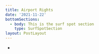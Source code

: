 ```yaml
---
title: Airport Rights
date: '2021-11-22'
bottomSections:
  - body: This is the surf spot section
    type: SurfSpotSection
layout: PostLayout
---
```

*
